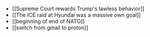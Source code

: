 - [[Supreme Court rewards Trump's lawless behavior]]
- [[The ICE raid at Hyundai was a massive own goal]]
- [[beginning of end of NATO]]
- [[switch from gmail to proton]]